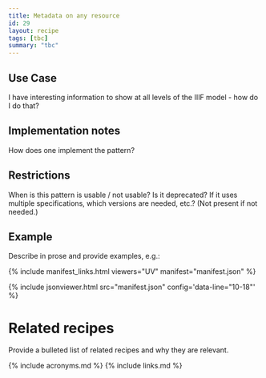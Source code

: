 ```yaml
---
title: Metadata on any resource
id: 29
layout: recipe
tags: [tbc]
summary: "tbc"
---
```



## Use Case

I have interesting information to show at all levels of the IIIF model - how do I do that?

## Implementation notes

How does one implement the pattern?

## Restrictions

When is this pattern is usable / not usable? Is it deprecated? If it uses multiple specifications, which versions are needed, etc.? (Not present if not needed.)

## Example

Describe in prose and provide examples, e.g.:

{% include manifest_links.html viewers="UV" manifest="manifest.json" %}

{% include jsonviewer.html src="manifest.json" config='data-line="10-18"' %}

# Related recipes

Provide a bulleted list of related recipes and why they are relevant.


{% include acronyms.md %}
{% include links.md %}
